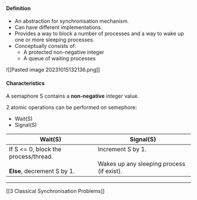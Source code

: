 #### Definition

- An abstraction for synchronisation mechanism. 
- Can have different implementations.
- Provides a way to block a number of processes and a way to wake up one or more sleeping processes.
- Conceptually consists of:
	- A protected non-negative integer
	- A queue of waiting processes

![[Pasted image 20231015132136.png]]
#### Characteristics

A semaphore S contains a **non-negative** integer value.

2 atomic operations can be performed on semephore:
- Wait(S)
- Signal(S)

| Wait(S) | Signal(S) |
| ---- | ---- |
| If S <= 0, block the process/thread.<br><br>**Else**, decrement S by 1. | Increment S by 1.<br><br>Wakes up any sleeping process (if exist).<br> |


- - -
[[3 Classical Synchronisation Problems]]